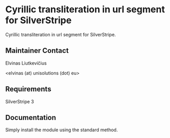Cyrillic transliteration in url segment for SilverStripe
=======================

Cyrillic transliteration in url segment for SilverStripe.

## Maintainer Contact

Elvinas Liutkevičius

<elvinas (at) unisolutions (dot) eu>

## Requirements

SilverStripe 3

## Documentation

Simply install the module using the standard method.
